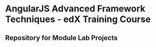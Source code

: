 # AngularJS Advanced Framework Techniques - edX Training Course
## Repository for Module Lab Projects
